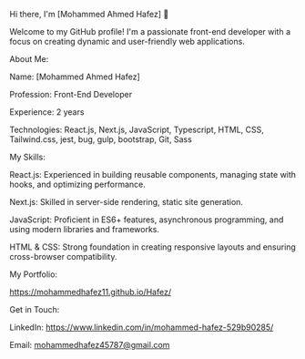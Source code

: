 Hi there, I'm [Mohammed Ahmed Hafez] 👋

Welcome to my GitHub profile! I'm a passionate front-end developer with a focus on creating dynamic and user-friendly web applications.

About Me:

Name: [Mohammed Ahmed Hafez]

Profession: Front-End Developer

Experience: 2 years

Technologies: React.js, Next.js, JavaScript, Typescript, HTML, CSS, Tailwind.css, jest, bug, gulp, bootstrap, Git, Sass

My Skills:

React.js: Experienced in building reusable components, managing state with hooks, and optimizing performance.

Next.js: Skilled in server-side rendering, static site generation.

JavaScript: Proficient in ES6+ features, asynchronous programming, and using modern libraries and frameworks.

HTML & CSS: Strong foundation in creating responsive layouts and ensuring cross-browser compatibility.

My Portfolio:

https://mohammedhafez11.github.io/Hafez/

Get in Touch:

LinkedIn: https://www.linkedin.com/in/mohammed-hafez-529b90285/

Email: mohammedhafez45787@gmail.com
